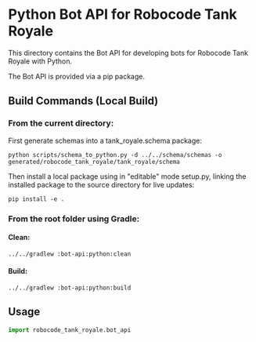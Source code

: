 # Python Bot API for Robocode Tank Royale

This directory contains the Bot API for developing bots for Robocode Tank Royale with Python.

The Bot API is provided via a pip package.

## Build Commands (Local Build)

### From the current directory:

First generate schemas into a tank_royale.schema package:

```shell
python scripts/schema_to_python.py -d ../../schema/schemas -o generated/robocode_tank_royale/tank_royale/schema
```

Then install a local package using in "editable" mode setup.py, linking the installed package to the source directory
for live updates:

```shell
pip install -e .
```

### From the root folder using Gradle:

#### Clean:

```shell
../../gradlew :bot-api:python:clean
```

#### Build:

```shell
../../gradlew :bot-api:python:build
```

## Usage

```py
import robocode_tank_royale.bot_api
```
